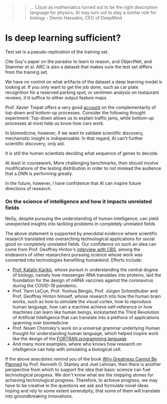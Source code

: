 >>... [J]ust as mathematics turned out to be the right description language for physics, AI may turn out to play a similar role for biology - Demis Hassabis, CEO of DeepMind

# Is deep learning sufficient?

Test set is a pseudo-replication of the training set.

Cite Guy's paper on the paradox to learn to reason, and ObjectNet, and Stammer et al. ARC is also a dataset that makes sure the test set differs from the training set.  

We have no control on what artifacts of the dataset a deep learning model is looking at. If you only want to get the job done, such as car plate recognition for a reserved parking spot, or sentimen analysis on restaurant reviews, it'd suffice to either output feature maps

Prof. Xavier Trepat offers a very good [account](https://www.nature.com/articles/d41586-018-07246-8) on the complementarity of top-down and bottom-up processes. Consider the following thought experiment:  Top-down allows us to explain traffic jams, while bottom-up processes at most help us know how cars work.   

In biomedicine, however, if we want to validate scientific discovery, mechanistic insight is indispensable. In that regard, AI can't further scientific discovery, only aid. 

It is still the human scientists deciding what sequence of genes to decode. 

At least in coursework, More challenging benchmarks, then should involve modifications of the testing distribution in order to not mislead the audience that a DNN is performing greatly. 

In the future, however, I have confidence that AI can inspire future directions of research. 

### On the science of intelligence and how it impacts unrelated fields

NeSy, despite pursuing the understanding of human intelligence, can yield unexpected insights into tackling problems in completely unrelated fields

The above statement is supported by anecdotal evidence where scientific research translated into overarching technological applications for social good on completely unrelated fields. Our confidence on such an idea can come from Prof. Geoffrey Hinton's [interview with CBS](https://www.youtube.com/watch?v=qpoRO378qRY), among the endeavors of other researchers pursuing science whose work was converted into technologies benefiting humankind. Efforts include:
- [Prof. Katalin Karikó](https://arstechnica.com/health/2023/10/after-being-demoted-and-forced-to-retire-mrna-researcher-wins-nobel/), whose pursuit in understanding the central dogma of biology, namely how messenger-RNA translates into proteins, laid the foundation for the design of mRNA vaccines against the coronavirus during the COVID-19 pandemic. 
- Prof. Yann LeCun, Prof. Yoshua Bengio, Prof. Jürgen Schmidhuber and Prof. Geoffrey Hinton himself, whose research into how the human brain works, such as how to simulate the visual cortex, how to reproduce human language, how can a machine achieve self-reference or how machines can learn like human beings, kickstarted the Third Revolution of Artificial Intelligence that can translate into a plethora of applications spanning over biomedicine
- Prof. Noam Chomsky's work on a universal grammar underlying Human thought for understanding human language, which helped inspire work like the design of the [FORTRAN programming language](https://en.wikipedia.org/wiki/Noam_Chomsky#Reception_and_influence)
- And many more examples, where who knows how research on intelligence can help with simulating a biological cell. 

If the above anecdotes remind you of the book [Why Greatness Cannot Be Planned](https://link.springer.com/book/10.1007/978-3-319-15524-1) by Prof. Kenneth O. Stanley and Joel Lehman, then there is another perspective from which to support the idea that basic science can fuel technological progress. We don't know what are the stepping stones for achieving technological progress. Therefore, to achieve progress, we may have to be creative in the questions we ask and formulate novel ideas hoping and rely to some extent serendipity, that some of them will translate into groundbreaking innovations. 
